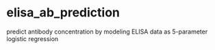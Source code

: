 # elisa_ab_prediction
predict antibody concentration by modeling ELISA data as 5-parameter logistic regression
